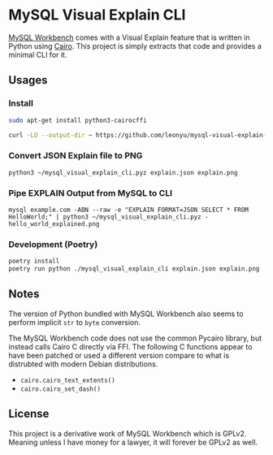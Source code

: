 # MySQL Visual Explain CLI

[MySQL Workbench](https://github.com/mysql/mysql-workbench/) comes with a Visual Explain feature that is written in Python using [Cairo](https://www.cairographics.org/). This project is simply extracts that code and provides a minimal CLI for it.

## Usages

### Install

```sh
sudo apt-get install python3-cairocffi

curl -LO --output-dir ~ https://github.com/leonyu/mysql-visual-explain-cli/releases/download/2023.09.19/mysql_visual_explain_cli.pyz
```

### Convert JSON Explain file to PNG
```
python3 ~/mysql_visual_explain_cli.pyz explain.json explain.png
```

### Pipe EXPLAIN Output from MySQL to CLI

```
mysql example.com -ABN --raw -e "EXPLAIN FORMAT=JSON SELECT * FROM HelloWorld;" | python3 ~/mysql_visual_explain_cli.pyz - hello_world_explained.png
```

### Development (Poetry)

```sh
poetry install
poetry run python ./mysql_visual_explain_cli explain.json explain.png
```

## Notes

The version of Python bundled with MySQL Workbench also seems to perform implicit `str` to `byte` conversion.

The MySQL Workbench code does not use the common Pycairo library, but instead calls Cairo C directly via FFI. The following C functions appear to have been patched or used a different version compare to what is distrubted with modern Debian distributions.

* `cairo.cairo_text_extents()`
* `cairo.cairo_set_dash()`

## License

This project is a derivative work of MySQL Workbench which is GPLv2. Meaning unless I have money for a lawyer, it will forever be GPLv2 as well.
